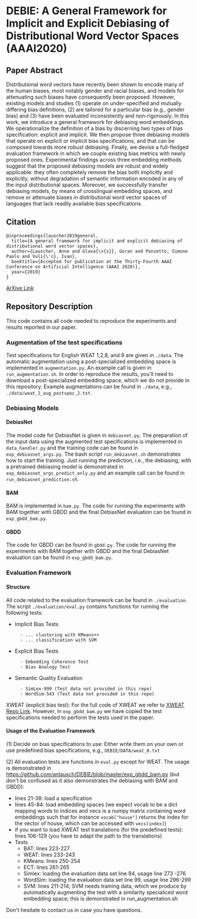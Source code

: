# DEBIE: A General Framework for Implicit and Explicit Debiasing of Distributional Word Vector Spaces (AAAI2020)

## Paper Abstract

Distributional word vectors have recently been shown to encode many of the human biases, most notably gender and racial biases, and models for attenuating such biases have consequently been proposed. However, existing models and studies (1) operate on under-specified and mutually differing bias definitions, (2) are tailored for a particular bias (e.g., gender bias) and (3) have been evaluated inconsistently and non-rigorously. In this work, we introduce a general framework for debiasing word embeddings. We operationalize the definition of a bias by discerning two types of bias specification: explicit and implicit. We then propose three debiasing models that operate on explicit or implicit bias specifications, and that can be composed towards more robust debiasing. Finally, we devise a full-fledged evaluation framework in which we couple existing bias metrics with newly proposed ones. Experimental findings across three embedding methods suggest that the proposed debiasing models are robust and widely applicable: they often completely remove the bias both implicitly and explicitly, without degradation of semantic information encoded in any of the input distributional spaces. Moreover, we successfully transfer debiasing models, by means of crosslingual embedding spaces, and remove or attenuate biases in distributional word vector spaces of languages that lack readily available bias specifications.

## Citation

```
@inproceedings{lauscher2019general,
  title={A general framework for implicit and explicit debiasing of distributional word vector spaces},
  author={Lauscher, Anne and Glava{\v{s}}, Goran and Ponzetto, Simone Paolo and Vuli{\'c}, Ivan},
  booktitle={Accepted for publication at the Thirty-Fourth AAAI Conference on Artificial Intelligence (AAAI 2020)},
  year={2019}
}
```

[ArXive Link](https://arxiv.org/abs/1909.06092)

## Repository Description

This code contains all code needed to reproduce the experiments and results reported in our paper.

### Augmentation of the test specifications

Test specifications for English WEAT 1,2,8, and 9 are given in `./data`.
The automatic augmentation using a post-specialized embedding space is implemented in `augmentation.py`. An example call is given in `run_augmentation.sh`.
In order to reproduce the results, you'll need to download a post-specialized embedding space, which we do not provide in this repository.
Example augmentations can be found in `./data`, e.g., `./data/weat_2_aug_postspec_2.txt`.

### Debiasing Models

#### DebiasNet

The model code for DebiasNet is given in `debiasnet.py`. The preparation of the input data using the augmented
test specifications is implemented in `data_handler.py` and the training code can be found in `exp_debiasnet_args.py`.
The bash script `run_debiasnet.sh` demonstrates how to start the training.
Just running the prediction, i.e., the debiasing, with a pretrained debiasing model is demonstrated in
`exp_debiasnet_args_predict_only.py` and an example call can be found in `run_debiasnet_prediction.sh`.

#### BAM
BAM is implemented in `bam.py`. The code for running the experiments with BAM together with GBDD and the final DebiasNet
evaluation can be found in `exp_gbdd_bam.py`.

#### GBDD
The code for GBDD can be found in `gbdd.py`. The code for running the experiments with BAM together with GBDD and the final DebiasNet
evaluation can be found in `exp_gbdd_bam.py`.

### Evaluation Framework

#### Structure

All code related to the evaluation framework can be found in `./evaluation`. The script `./evaluation/eval.py` contains
functions for running the following tests:

- Implicit Bias Tests

        - ... clustering with KMeans++
        - ... classification with SVM

- Explicit Bias Tests

        - Embedding Coherence Test
        - Bias Analogy Test

- Semantic Quality Evaluation

        - SimLex-999 (Test data not provided in this repo)
        - WordSim-543 (Test data not provided in this repo)

XWEAT (explicit bias test): For the full code of XWEAT we refer to [XWEAT Repo Link](https://github.com/umanlp/XWEAT).
However, in `exp_gbdd_bam.py` we have copied the test specifications needed to perform the tests used in the paper.

#### Usage of the Evaluation Framework
(1) Decide on bias specifications to use: Either write them on your own or use predefined bias specifications, e.g., `DEBIE/DATA/weat_8.txt`

(2) All evaluation tests are functions in `eval.py` except for WEAT. The usage is demonstrated in https://github.com/anlausch/DEBIE/blob/master/exp_gbdd_bam.py (but don't be confused as it also demonstrates the debiasing with BAM and GBDD): 

- lines 21-38: load a specification
- lines 45-84: load embedding spaces (we expect vocab to be a dict mapping words to indices and vecs is a numpy matrix containing word embeddings such that for instance `vocab["house"]` returns the index for the vector of house, which can be accessed with `vecs[index]`)
- if you want to load XWEAT test translations (for the predefined tests): lines 106-129 (you have to adapt the path to the translations)
- Tests
    - BAT: lines 223-227
    - WEAT: lines 233-243
    - KMeans: lines 250-254
    - ECT: lines 261-265
    - Simlex: loading the evaluation data set line 94, usage line 273 -276
    -  WordSim: loading the evaluation data set line 99, usage line 296-299
    - SVM: lines 211-214; SVM needs training data, which we produce by automatically augmenting the test with a similarity specialiced word embedding space; this is demonstrated in run_augmentation.sh

Don't hesitate to contact us in case you have questions.
